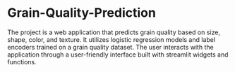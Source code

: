 # Grain-Quality-Prediction
The project is a web application that predicts grain quality based on size, shape, color, and texture. It utilizes logistic regression models and label encoders trained on a grain quality dataset. The user interacts with the application through a user-friendly interface built with streamlit widgets and functions.
